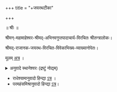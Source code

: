 +++
title = "+जयरथटीका"

+++



॥ श्रीः ॥  


श्रीमन्-महामाहेश्वर-श्रीमद्-अभिनवगुप्तपादाचार्य-विरचितः श्रीतन्त्रालोकः।    

श्रीमद्-राजानक-जयरथ-विरचित-विवेकाभिख्य-व्याख्यानोपेतः।

मूलम् [अत्र](https://archive.org/details/in.ernet.dli.2015.477540) । 


<details><summary>अनुवादे स्थानेश्वरः (द्रष्टुं नोद्यम्)</summary>

Paramahamsa does not even break long samasa words from sanskrit, e.g., vimalakalāśrayā jo abhinavagupt ki mahājananī hai aur bharitatanupañcamukhaguptruci jo unke janak hai, un dono ke yaamala

Radheshyama is bearable - but I have not read it that close
</details>

- राधेश्यामानुवादो हिन्द्या [ऽत्र](https://archive.org/search?query=tantraloka+radheshyam) । 
- परमहंसमिश्रानुवादो हिन्द्या [ऽत्र](https://archive.org/details/ShriTantralokaHindiTranslationIIParamhansaMishra/page/n189/mode/2up?view=theater)।  

